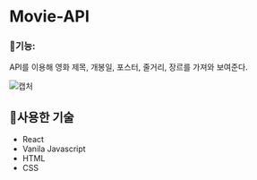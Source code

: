 # Movie-API
### :memo:기능:
API를 이용해 영화 제목, 개봉일, 포스터, 줄거리, 장르를 가져와 보여준다.

![캡처](https://user-images.githubusercontent.com/117346671/225252869-2629415e-0d23-4cf6-9cb3-b9acf812b240.PNG)

## :hammer:사용한 기술
+ React
+ Vanila Javascript
+ HTML
+ CSS


